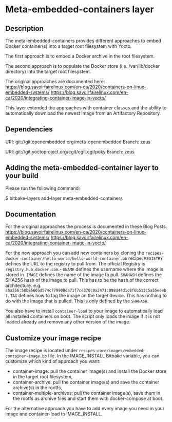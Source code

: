 # Meta-embedded-containers layer

## Description

The meta-embedded-containers provides different approaches to embed Docker
container(s) into a target root filesystem with Yocto.

The first approach is to embed a Docker archive in the root filesystem.

The second approach is to populate the Docker store (i.e.
/var/lib/docker directory) into the target root filesystem.

The original approaches are documented here:
https://blog.savoirfairelinux.com/en-ca/2020/containers-on-linux-embedded-systems/
https://blog.savoirfairelinux.com/en-ca/2020/integrating-container-image-in-yocto/

This layer extended the approaches with container classes and the ability to automatically download the newest image from an Artifactory Repository.

## Dependencies

URI: git://git.openembedded.org/meta-openembedded
Branch: zeus

URI: git://git.yoctoproject.org/cgit/cgit.cgi/poky
Branch: zeus

## Adding the meta-embedded-container layer to your build

Please run the following command:

$ bitbake-layers add-layer meta-embedded-containers

## Documentation

For the oroginal approaches the process is documented in these Blog Posts.
https://blog.savoirfairelinux.com/en-ca/2020/containers-on-linux-embedded-systems/
https://blog.savoirfairelinux.com/en-ca/2020/integrating-container-image-in-yocto/


For the new approach you can add new containers by cloning the `recipes-docker-container/hello-world/hello-world-container.bb` recipe.
`REGISTRY` defines the URL to the registry to pull from. The official Registry is `registry.hub.docker.com`.-
`UNAME` defines the username where the image is stored in.
`IMAGE` defines the name of the image to pull.
`SHAHASH` defines the SHA256 hash of the image to pull. This has to be the hash of the correct architecture. e.g. `sha256:50b8560ad574c779908da71f7ce370c0a2471c098d44d1c8f6b513c5a55eeeb1`.
`TAG` defines how to tag the image on the target device. This has nothing to do with the image that is pulled. This is only defined by the `SHAHASH`.

You also have to install `container-load` to your image to automatically load all installed containers on boot. The script only loads the image if it is not loaded already and remove any other version of the image.

## Customize your image recipe

The image recipe is located under
`recipes-core/images/embedded-container-image.bb` file. In the
IMAGE_INSTALL Bitbake variable, you can customize which kind of approach
you want:
- container-image: pull the container image(s) and install the Docker
  store in the target root filesystem,
- container-archive: pull the container image(s) and save the container
  archive(s) in the rootfs,
- container-multiple-archives: pull the container image(s), save them in
  the rootfs as archive files and start them with docker-compose at
boot.

For the alternative approach you have to add every image you need in your image and container-load to IMAGE_INSTALL.
